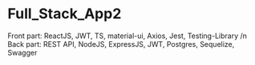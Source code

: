 # Full_Stack_App2
Front part: ReactJS, JWT,  TS, material-ui, Axios, Jest, Testing-Library
/n Back part: REST API,  NodeJS, ExpressJS, JWT, Postgres, Sequelize, Swagger
